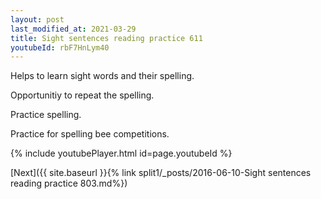 ```yaml
---
layout: post
last_modified_at: 2021-03-29
title: Sight sentences reading practice 611
youtubeId: rbF7HnLym40
---
```

 
 
Helps to learn sight words and their spelling.

Opportunitiy to repeat the spelling. 

Practice spelling. 
 
Practice for spelling bee competitions. 
 
{% include youtubePlayer.html id=page.youtubeId %}
 
 

[Next]({{ site.baseurl }}{% link  split1/_posts/2016-06-10-Sight sentences reading practice 803.md%})
 
